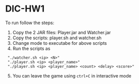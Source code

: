 # DIC-HW1

To run follow the steps:
1. Copy the 2 JAR files: Player.jar and Watcher.jar
2. Copy the scripts: player.sh and watcher.sh
3. Change mode to executabe for above scripts
4. Run the scripts as  
 ```
  "./watcher.sh <ip> <N>"  
  "./player.sh <ip> <player_name>"  
  "./player.sh <ip> <player_name> <count> <delay> <score>"
  ```
5. You can leave the game using ``ctrl+C`` in interactive mode 
